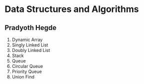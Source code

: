 # Data Structures and Algorithms
## Pradyoth Hegde

1. Dynamic Array
2. Singly Linked List
3. Doubly Linked List
4. Stack
5. Queue
6. Circular Queue
7. Priority Queue
8. Union Find